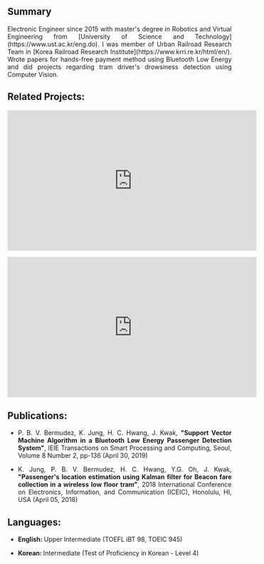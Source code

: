 <h2> Summary </h2>

<div style="text-align: justify"> Electronic Engineer since 2015 with master's degree in Robotics and Virtual Engineering from [University of Science and Technology](https://www.ust.ac.kr/eng.do). I was member of Urban Railroad Research Team in [Korea Railroad Research Institute](https://www.krri.re.kr/html/en/). Wrote papers for hands-free payment method using Bluetooth Low Energy and did projects regarding tram driver's drowsiness detection using Computer Vision.  </div>

<h2>Related Projects:</h2>

<iframe width="560" height="315" src="https://www.youtube.com/embed/9g0LE1K3_I0" frameborder="0" allow="accelerometer; autoplay; clipboard-write; encrypted-media; gyroscope; picture-in-picture" allowfullscreen></iframe>
<p></p>
<iframe width="560" height="315" src="https://www.youtube.com/embed/VLj_hArpkS4" frameborder="0" allow="accelerometer; autoplay; clipboard-write; encrypted-media; gyroscope; picture-in-picture" allowfullscreen></iframe>



<h2>Publications:</h2>
<div style="text-align: justify"> 
<ul>
  <li> P. B. V. Bermudez, K. Jung, H. C. Hwang, J. Kwak, <b>"Support Vector Machine Algorithm in a Bluetooth Low Energy Passenger Detection System"</b>, IEIE Transactions on Smart Processing and Computing, Seoul, Volume 8  Number 2, pp-136 (April  30, 2019) </li>    
    <p></p>
    <li> K. Jung, P. B. V. Bermudez, H. C. Hwang, Y.G. Oh, J. Kwak, <b>"Passenger's location estimation using Kalman filter for Beacon fare collection in a wireless low floor tram"</b>, 2018 International Conference on Electronics, Information, and Communication (ICEIC), Honolulu, HI, USA (April 05, 2018) </li>
</ul>
</div>

<h2>Languages:</h2>
<ul>
  <li> <b>English: </b> Upper Intermediate (TOEFL iBT 98, TOEIC 945)</li>
  <p></p>
  <li> <b> Korean: </b> Intermediate (Test of Proficiency in Korean - Level 4)</li>
</ul>

